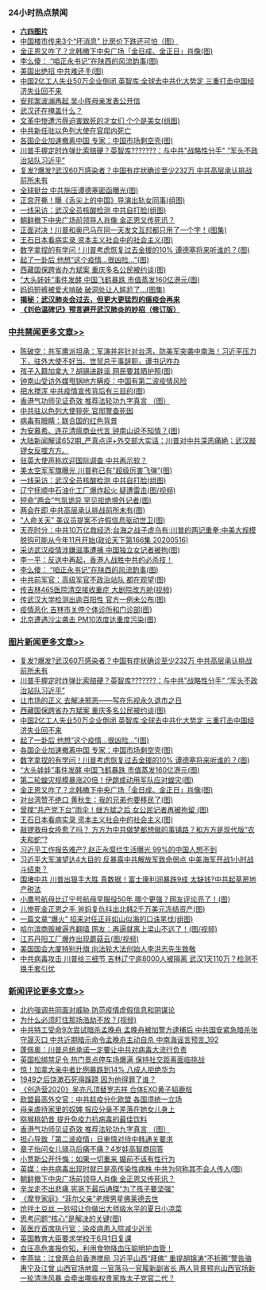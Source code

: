 <div class="catlist">
<h3>24小时热点禁闻</h3>
<ul>
<li><b><a href="64photo" target="_blank">六四图片</a></b></li>
<li><a href="https://github.com/fqnews/bnews/blob/master/finance/20200517/1329912.md">中国楼市传来3个“坏消息” 比房价下跌还可怕（图）</a></li>
<li><a href="https://github.com/fqnews/bnews/blob/master/topimagenews/20200517/1330002.md">金正恩又咋了？北韩撤下中央广场「金日成、金正日」肖像(图)</a></li>
<li><a href="https://github.com/fqnews/bnews/blob/master/cbnews/20200517/1329813.md">李么傻： “咱正永书记”在陕西的风流韵事(图)</a></li>
<li><a href="https://github.com/fqnews/bnews/blob/master/comments/20200517/1329839.md">美国出绝招 中共难还手(图)</a></li>
<li><a href="https://github.com/fqnews/bnews/blob/master/topimagenews/20200517/1330058.md">中国2亿工人失业50万企业倒闭 英智库:全球去中共化大势定 三重打击中国经济失业回不来</a></li>
<li><a href="https://github.com/fqnews/bnews/blob/master/cnnews/20200517/1330081.md">安邦案波澜再起 吴小晖母亲发表公开信</a></li>
<li><a href="https://github.com/fqnews/bnews/blob/master/headline/20200517/1329811.md">武汉还在掩盖什么？</a></li>
<li><a href="https://github.com/fqnews/bnews/blob/master/cnnews/20200517/1329917.md">文革中惨遭污辱迫害致死的才女们 个个是美女(组图)</a></li>
<li><a href="https://github.com/fqnews/bnews/blob/master/worldnews/20200517/1330063.md">中共新任驻以色列大使在官邸内死亡</a></li>
<li><a href="https://github.com/fqnews/bnews/blob/master/topimagenews/20200517/1330051.md">各国企业加速撤离中国 专家：中国市场剩空壳(图)</a></li>
<li><a href="https://github.com/fqnews/bnews/blob/master/topimagenews/20200517/1330104.md">川普手握定时炸弹比索赔硬？英智库???????：与中共"战略性分手" “军头不政治站队习近平”</a></li>
<li><a href="https://github.com/fqnews/bnews/blob/master/topimagenews/20200518/1330185.md">复发?爆发?武汉60万感染者？中国有症状确诊至少232万 中共高层承认挑战前所未有</a></li>
<li><a href="https://github.com/fqnews/bnews/blob/master/cnnews/hknews/20200517/1329875.md">全球挺台 中共施压谭德塞密函曝光(图)</a></li>
<li><a href="https://github.com/fqnews/bnews/blob/master/yule/20200517/1329979.md">正宫开撕！曝《舌尖上的中国》导演出轨女同事(组图)</a></li>
<li><a href="https://github.com/fqnews/bnews/blob/master/cbnews/20200517/1329940.md">一线采访：武汉全员核酸检测 中共自打脸(组图)</a></li>
<li><a href="https://github.com/fqnews/bnews/blob/master/comments/20200517/1330092.md">朝鲜撤下中央广场前领导人肖像 金正恩又传死讯？</a></li>
<li><a href="https://github.com/fqnews/bnews/blob/master/cnnews/20200517/1329863.md">正面对决！川普和奥巴马在同一天发文互怼都只用了一个字！(图集)</a></li>
<li><a href="https://github.com/fqnews/bnews/blob/master/topimagenews/20200517/1329833.md">王石日本看病实录 资本主义社会中的社会主义(图)</a></li>
<li><a href="https://github.com/fqnews/bnews/blob/master/topimagenews/20200517/1330042.md">数字拿捏的有学问！川普考虑恢复过去金援的10% 谭德塞将来听谁的？(图)</a></li>
<li><a href="https://github.com/fqnews/bnews/blob/master/topimagenews/20200517/1330052.md">起了一卦后 他想“这个疫情...很凶险…”(图)</a></li>
<li><a href="https://github.com/fqnews/bnews/blob/master/topimagenews/20200517/1330070.md">西藏国保跨省办方斌案 重庆多名公民被约谈(图)</a></li>
<li><a href="https://github.com/fqnews/bnews/blob/master/topimagenews/20200517/1330028.md">“大头娃娃”事件发酵 中国飞鹤暴跌 市值蒸发160亿港元(图)</a></li>
<li><a href="https://github.com/fqnews/bnews/blob/master/funmedia/20200517/1329840.md">妈妈短裤被爱犬啃破 破洞处让人尴尬了…(图集)</a></li>
<li><b><a href="https://github.com/fqnews/bnews/blob/master/comments/20200211/1275071.md" target="_blank">揭秘：武汉肺炎会过去，但更大更猛烈的瘟疫会再来</a></b></li>
<li><b><a href="https://github.com/fqnews/bnews/blob/master/comments/20200207/1272816.md" target="_blank">《刘伯温碑记》预言避开武汉肺炎的妙招（修订版）</a></b></li>
</ul>
</div>

<div class="catlist">
<h3><a href="https://github.com/fqnews/bnews/blob/master/cbnews/" target="_blank">中共禁闻</a><span><a href="https://github.com/fqnews/bnews/blob/master/cbnews/" target="_blank" rel="nofollow">更多文章>></a></span></h3>
<ul>
<li><a href="https://github.com/fqnews/bnews/blob/master/cbnews/20200518/1330241.md" target="_blank">陈破空：共军鹰派坦承：军演并非针对台湾，防美军突袭中南海！习近平压力下，驻外大使不好当。世贸总干事辞职，谭书记咋办</a></li>
<li><a href="https://github.com/fqnews/bnews/blob/master/cbnews/20200518/1330211.md" target="_blank">孩子入籍加拿大？胡锡进辟谣 网民要其晒护照(图)</a></li>
<li><a href="https://github.com/fqnews/bnews/blob/master/cbnews/20200518/1330210.md" target="_blank">钟南山受访外媒甩锅地方瞒疫：中国有第二波疫情风险</a></li>
<li><a href="https://github.com/fqnews/bnews/blob/master/cbnews/20200518/1330187.md" target="_blank">把水搅浑 中共疫情宣传背后有三目的(图)</a></li>
<li><a href="https://github.com/fqnews/bnews/blob/master/comments/20200517/1330064.md" target="_blank">香港气功师见证奇效 推荐法轮功九字真言 （图）</a></li>
<li><a href="https://github.com/fqnews/bnews/blob/master/cbnews/20200517/1330105.md" target="_blank">中共驻以色列大使猝死 官邸警查死因</a></li>
<li><a href="https://github.com/fqnews/bnews/blob/master/cbnews/20200517/1330097.md" target="_blank">病毒有眼睛：联合国的红色背景</a></li>
<li><a href="https://github.com/fqnews/bnews/blob/master/cbnews/20200517/1330059.md" target="_blank">为安慕希、连花清瘟商业代言 钟南山说不知情？(图)</a></li>
<li><a href="https://github.com/fqnews/bnews/blob/master/cbnews/20200517/1330034.md" target="_blank">大陆新闻解读652期_严真点评+外交部大实话：川普对中共深恶痛絶；武汉敲锣女反噬方方。</a></li>
<li><a href="https://github.com/fqnews/bnews/blob/master/cbnews/20200517/1329999.md" target="_blank">驻英大使声称欢迎国际调查 中共再示软？</a></li>
<li><a href="https://github.com/fqnews/bnews/blob/master/cbnews/20200517/1329998.md" target="_blank">美太空军军旗曝光 川普称已有&#8221;超级厉害飞弹&#8221;(图)</a></li>
<li><a href="https://github.com/fqnews/bnews/blob/master/cbnews/20200517/1329940.md" target="_blank">一线采访：武汉全员核酸检测 中共自打脸(组图)</a></li>
<li><a href="https://github.com/fqnews/bnews/blob/master/cbnews/20200517/1329939.md" target="_blank">辽宁抚顺中石油化工厂爆炸起火 疑遭雷击(图/视频)</a></li>
<li><a href="https://github.com/fqnews/bnews/blob/master/cbnews/20200517/1329926.md" target="_blank">短命&#8221;两会&#8221;气氛诡异 罕见拒绝境外记者(图)</a></li>
<li><a href="https://github.com/fqnews/bnews/blob/master/cbnews/20200517/1329911.md" target="_blank">两会在即 中共高层承认挑战前所未有(图)</a></li>
<li><a href="https://github.com/fqnews/bnews/blob/master/cbnews/20200517/1329895.md" target="_blank">“人命关天” 美议员提案不许假信息驱动世卫(图)</a></li>
<li><a href="https://github.com/fqnews/bnews/blob/master/cbnews/20200517/1329889.md" target="_blank">天亮时分：中共10万亿救经济;台海之战子虚乌有;川普的两记重拳;中美大规模脱钩可能从今年11月开始(政论天下第166集 20200516)</a></li>
<li><a href="https://github.com/fqnews/bnews/blob/master/cbnews/20200517/1329853.md" target="_blank">采访武汉疫情涉嫌滋事遭捕 中国独立女记者被拘(图)</a></li>
<li><a href="https://github.com/fqnews/bnews/blob/master/cbnews/20200517/1329289.md" target="_blank">李一平：反送中再起，香港人战胜中共的必杀技！</a></li>
<li><a href="https://github.com/fqnews/bnews/blob/master/cbnews/20200517/1329813.md" target="_blank">李么傻： “咱正永书记”在陕西的风流韵事(图)</a></li>
<li><a href="https://github.com/fqnews/bnews/blob/master/cbnews/20200517/1329777.md" target="_blank">中共前军官：高级军官不政治站队 都在观望(图)</a></li>
<li><a href="https://github.com/fqnews/bnews/blob/master/cbnews/20200517/1329776.md" target="_blank">传吉林465医院清空接收重症 大剧院改方舱(视频)</a></li>
<li><a href="https://github.com/fqnews/bnews/blob/master/cbnews/20200517/1329775.md" target="_blank">传武汉大学检测出逾百阳性 官方一例未公布(图)</a></li>
<li><a href="https://github.com/fqnews/bnews/blob/master/cbnews/20200517/1329769.md" target="_blank">疫情恶化 吉林市关停个体诊所和门诊部(图)</a></li>
<li><a href="https://github.com/fqnews/bnews/blob/master/cbnews/20200517/1329768.md" target="_blank">北京遭遇沙尘袭击 PM10浓度达重度污染(图)</a></li>

</ul>
</div>
<div class="catlist">
<h3><a href="https://github.com/fqnews/bnews/blob/master/topimagenews/" target="_blank">图片新闻</a><span><a href="https://github.com/fqnews/bnews/blob/master/topimagenews/" target="_blank" rel="nofollow">更多文章>></a></span></h3>
<ul>
<li><a href="https://github.com/fqnews/bnews/blob/master/topimagenews/20200518/1330185.md" target="_blank">复发?爆发?武汉60万感染者？中国有症状确诊至少232万 中共高层承认挑战前所未有</a></li>
<li><a href="https://github.com/fqnews/bnews/blob/master/topimagenews/20200517/1330104.md" target="_blank">川普手握定时炸弹比索赔硬？英智库???????：与中共&#8221;战略性分手&#8221; “军头不政治站队习近平”</a></li>
<li><a href="https://github.com/fqnews/bnews/blob/master/topimagenews/20200517/1330090.md" target="_blank">让市场的正义 去解决邪恶——写在乐视永久退市之日</a></li>
<li><a href="https://github.com/fqnews/bnews/blob/master/topimagenews/20200517/1330070.md" target="_blank">西藏国保跨省办方斌案 重庆多名公民被约谈(图)</a></li>
<li><a href="https://github.com/fqnews/bnews/blob/master/topimagenews/20200517/1330058.md" target="_blank">中国2亿工人失业50万企业倒闭 英智库:全球去中共化大势定 三重打击中国经济失业回不来</a></li>
<li><a href="https://github.com/fqnews/bnews/blob/master/topimagenews/20200517/1330052.md" target="_blank">起了一卦后 他想“这个疫情&#8230;很凶险…”(图)</a></li>
<li><a href="https://github.com/fqnews/bnews/blob/master/topimagenews/20200517/1330051.md" target="_blank">各国企业加速撤离中国 专家：中国市场剩空壳(图)</a></li>
<li><a href="https://github.com/fqnews/bnews/blob/master/topimagenews/20200517/1330042.md" target="_blank">数字拿捏的有学问！川普考虑恢复过去金援的10% 谭德塞将来听谁的？(图)</a></li>
<li><a href="https://github.com/fqnews/bnews/blob/master/topimagenews/20200517/1330028.md" target="_blank">“大头娃娃”事件发酵 中国飞鹤暴跌 市值蒸发160亿港元(图)</a></li>
<li><a href="https://github.com/fqnews/bnews/blob/master/topimagenews/20200517/1330014.md" target="_blank">第二轮蝗灾规模暴涨20倍！伊朗或动用军队应对蝗灾(图)</a></li>
<li><a href="https://github.com/fqnews/bnews/blob/master/topimagenews/20200517/1330002.md" target="_blank">金正恩又咋了？北韩撤下中央广场「金日成、金正日」肖像(图)</a></li>
<li><a href="https://github.com/fqnews/bnews/blob/master/topimagenews/20200517/1330001.md" target="_blank">对台湾赞不绝口 黄秋生：我的兄弟也要移民了(图)</a></li>
<li><a href="https://github.com/fqnews/bnews/blob/master/topimagenews/20200517/1329871.md" target="_blank">曾撑“共产党下台”雨伞！继方斌之后 女公民记者再被拘留 (图)</a></li>
<li><a href="https://github.com/fqnews/bnews/blob/master/topimagenews/20200517/1329833.md" target="_blank">王石日本看病实录 资本主义社会中的社会主义(图)</a></li>
<li><a href="https://github.com/fqnews/bnews/blob/master/topimagenews/20200516/1329713.md" target="_blank">敲锣救母女痊愈了吗？ 方方为中共做梦都想做的事铺路？和方方是现代版“农夫和蛇”?</a></li>
<li><a href="https://github.com/fqnews/bnews/blob/master/topimagenews/20200516/1329683.md" target="_blank">习近平工作报告难产? 赵正永糜烂生活曝光 99%的中国人想不到</a></li>
<li><a href="https://github.com/fqnews/bnews/blob/master/topimagenews/20200516/1329627.md" target="_blank">习近平大军演望达4大目的 反暴露中共解放军致命弱点 中美海军开战1小时战斗结束？</a></li>
<li><a href="https://github.com/fqnews/bnews/blob/master/topimagenews/20200516/1329579.md" target="_blank">围堵中共 川普出狠手大胜 真数据！富士康利润暴跌9成 太缺钱?中共起草房地产税法</a></li>
<li><a href="https://github.com/fqnews/bnews/blob/master/topimagenews/20200516/1329542.md" target="_blank">小鹰号航母比辽宁号航母早服役50年 哪个更强？网友评论亮了！(图)</a></li>
<li><a href="https://github.com/fqnews/bnews/blob/master/topimagenews/20200516/1329532.md" target="_blank">儿惨死金正恩之手 爸妈复仇抖出北韩2千万美元冻结资产(图)</a></li>
<li><a href="https://github.com/fqnews/bnews/blob/master/topimagenews/20200516/1329494.md" target="_blank">一篇文章“爆火” 招来对任正非如山似海的口诛笔伐(组图)</a></li>
<li><a href="https://github.com/fqnews/bnews/blob/master/topimagenews/20200516/1329443.md" target="_blank">哈尔滨商贩被逼齐翻墙 网友：再逼就离上梁山不远了！(图/视频)</a></li>
<li><a href="https://github.com/fqnews/bnews/blob/master/topimagenews/20200516/1329421.md" target="_blank">江苏丹阳工厂爆炸出现蘑菇云(图/视频)</a></li>
<li><a href="https://github.com/fqnews/bnews/blob/master/comments/20200516/1329276.md" target="_blank">美国国会大厦特别升旗 向法轮大法创始人李洪志先生致敬</a></li>
<li><a href="https://github.com/fqnews/bnews/blob/master/topimagenews/20200515/1329158.md" target="_blank">中共病毒攻击 川普给三细节 吉林辽宁逾8000人被隔离 武汉1天110万？检测不换手套引忧</a></li>

</ul>
</div>
<div class="catlist">
<h3><a href="https://github.com/fqnews/bnews/blob/master/comments/" target="_blank">新闻评论</a><span><a href="https://github.com/fqnews/bnews/blob/master/comments/" target="_blank" rel="nofollow">更多文章>></a></span></h3>
<ul>
<li><a href="https://github.com/fqnews/bnews/blob/master/comments/20200518/1330261.md" target="_blank">北约强调共同面对威胁 防范疫情虚假信息和阴谋论</a></li>
<li><a href="https://github.com/fqnews/bnews/blob/master/comments/20200518/1330250.md" target="_blank">为什么必须盯住那场浩劫不放？(视频)</a></li>
<li><a href="https://github.com/fqnews/bnews/blob/master/comments/20200518/1330243.md" target="_blank">中共特工受命9次尝试暗杀孟晚舟 孟晚舟被加警方逮捕后 中共国安紧急暗杀张守晟灭口 中共近期暗示命令孟晚舟主动自杀 中南海谣言预言_192</a></li>
<li><a href="https://github.com/fqnews/bnews/blob/master/comments/20200518/1330242.md" target="_blank">蓬佩奥：川普总统承诺一定要让中共对病毒大流行负责</a></li>
<li><a href="https://github.com/fqnews/bnews/blob/master/comments/20200518/1330240.md" target="_blank">英国松绑禁足令 热门景点停车场爆满 保持社交距离面临挑战</a></li>
<li><a href="https://github.com/fqnews/bnews/blob/master/comments/20200518/1330238.md" target="_blank">惊！加拿大亲中者比例暴跌到14%  八成人拒绝华为</a></li>
<li><a href="https://github.com/fqnews/bnews/blob/master/comments/20200518/1330237.md" target="_blank">1949之后饶漱石死得蹊跷 因为他得罪了谁？</a></li>
<li><a href="https://github.com/fqnews/bnews/blob/master/comments/20200518/1330227.md" target="_blank">《创造营2020》吴亦凡顶替罗志祥  合体EXO黄子韬鹿晗</a></li>
<li><a href="https://github.com/fqnews/bnews/blob/master/comments/20200518/1330219.md" target="_blank">欧盟最高外交官：中共趁疫分化欧盟 各国须统一立场</a></li>
<li><a href="https://github.com/fqnews/bnews/blob/master/comments/20200518/1330218.md" target="_blank">母亲虐待家里的奴婢 报应分毫不差落在她女儿身上</a></li>
<li><a href="https://github.com/fqnews/bnews/blob/master/comments/20200517/1330154.md" target="_blank">猕猴桃奶昔 提升免疫力抗病毒的最佳饮料</a></li>
<li><a href="https://github.com/fqnews/bnews/blob/master/comments/20200517/1330064.md" target="_blank">香港气功师见证奇效 推荐法轮功九字真言 （图）</a></li>
<li><a href="https://github.com/fqnews/bnews/blob/master/comments/20200517/1330119.md" target="_blank">担心导致「第二波疫情」日审慎对待中韩通关要求</a></li>
<li><a href="https://github.com/fqnews/bnews/blob/master/comments/20200517/1330103.md" target="_blank">章子怡问女儿骑马后痛不痛？4岁娃高智商回答</a></li>
<li><a href="https://github.com/fqnews/bnews/blob/master/comments/20200517/1330102.md" target="_blank">小贾斯公开忏悔：如果一切重来 婚前不该有性行为</a></li>
<li><a href="https://github.com/fqnews/bnews/blob/master/comments/20200517/1330101.md" target="_blank">英媒：中共病毒出现时就已是高传染性病株 中共为何称其不会人传人(图)</a></li>
<li><a href="https://github.com/fqnews/bnews/blob/master/comments/20200517/1330092.md" target="_blank">朝鲜撤下中央广场前领导人肖像 金正恩又传死讯？</a></li>
<li><a href="https://github.com/fqnews/bnews/blob/master/comments/20200517/1330087.md" target="_blank">辛龙走不出悲痛 宪哥下最后通牒“为了孩子要坚强”</a></li>
<li><a href="https://github.com/fqnews/bnews/blob/master/comments/20200517/1330068.md" target="_blank">《摩登家庭》“菲尔父亲”老牌男星佛莱德去世</a></li>
<li><a href="https://github.com/fqnews/bnews/blob/master/comments/20200517/1330067.md" target="_blank">炝拌土豆丝  一妙招让你做出大师级水平的夏日小凉菜</a></li>
<li><a href="https://github.com/fqnews/bnews/blob/master/comments/20200517/1330066.md" target="_blank">思考问题“核心”是解决的关键(图)</a></li>
<li><a href="https://github.com/fqnews/bnews/blob/master/comments/20200517/1330049.md" target="_blank">英医疗首席执行官：染疫病患入院减少近半</a></li>
<li><a href="https://github.com/fqnews/bnews/blob/master/comments/20200517/1330048.md" target="_blank">英国教育大臣要求学校于6月1日复课</a></li>
<li><a href="https://github.com/fqnews/bnews/blob/master/comments/20200517/1330047.md" target="_blank">血压高危害报你知，利用食物降血压聪明护血管！</a></li>
<li><a href="https://github.com/fqnews/bnews/blob/master/comments/20200517/1330044.md" target="_blank">李燕铭：江曾两会前香港搅局 习近平山西“拜佛” 重提胡锦涛“不折腾”警告骆惠宁及江曾 山西官场地震 一官落马一官履新副省长 两人背景预兆山西官场新一轮清洗风暴 会牵出哪些权贵家族太子党官二代？</a></li>

</ul>
</div>